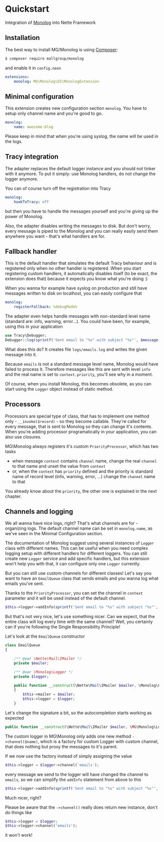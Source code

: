 Quickstart
==========

Integration of [Monolog](https://github.com/Seldaek/monolog) into Nette Framework


Installation
------------

The best way to install MG/Monolog is using [Composer](http://getcomposer.org/):

```sh
$ composer require mallgroup/monolog
```

and enable it in `config.neon`

```yml
extensions:
	monolog: MG\Monolog\DI\MonologExtension
```


Minimal configuration
---------------------

This extension creates new configuration section `monolog`.
You have to setup only channel name and you're good to go.

```yml
monolog:
	name: awesome-blog
```

Please keep in mind that when you're using syslog, the name will be used in the logs.


Tracy integration
-----------------

The adapter replaces the default logger instance and you should not tinker with it anymore.
To put it simply: use Monolog handlers, do not change the logger anymore.

You can of course turn off the registration into Tracy

```yml
monolog:
	hookToTracy: off
```

but then you have to handle the messages yourself and you're giving up the power of Monolog.

Also, the adapter disables writing the messages to disk.
But don't worry, every message is piped to the Monolog and you can really easily send them anywhere you want - that's what handlers are for.


Fallback handler
----------------

This is the default handler that simulates the default Tracy behaviour and is registered only when no other handler is registered.
When you start registering custom handlers, it automatically disables itself (to be exact, the extension does that) because it expects you know what you're doing :)

When you wanna for example have syslog on production and still have messages written to disk on localhost, you can easily configure that

```yml
monolog:
	registerFallback: %debugMode%
```

The adapter even helps handle messages with non-standard level name (standard are: info, warning, error...).
You could have been, for example, using this in your application

```php
use Tracy\Debugger;
Debugger::log(sprintf('Sent email to "%s" with subject "%s"', $message->to, $message->subject), 'emails');
```

What does this do? It creates file `logs/emails.log` and writes the given message into it.

Because `emails` is not a standard message level name, Monolog would have failed to process it.
Therefore messages like this are sent with level `info` and the real name is set to `context.priority`, you'll see why in a moment.

Of course, when you install Monolog, this becomes obsolete, as you can start using the `Logger` object instead of static method.


Processors
----------

Processors are special type of class, that has to implement one method only - `__invoke($record)` - so they become callable.
They're called for every message, that is sent to Monolog so they can change it's contents.
When you're adding processor programatically in your application, you can also use closures.

MG\Monolog always registers it's custom `PriorityProcessor`, which has two tasks

- when message `context` contains `channel` name, change the real `channel` to that name and unset the value from `context`
- or, when the `context` has `priority` defined and the priority is standard name of record level (info, warning, error, ...) change the `channel` name to that

You already know about the `priority`, the other one is explained in the next chapter.


Channels and logging
--------------------

We all wanna have nice logs, right? That's what channels are for - organizing logs.
The default channel name can be set in `monolog.name`, as we've seen in the Minimal Configuration section.

The documentation of Monolog suggest using several instances of `Logger` class with different names.
This can be useful when you need complex logging setup with different handlers for different loggers.
You can still create new `Logger` service and add specific handlers, but this extension won't help you with that, it can configure only one `Logger` currently.

But you can still use custom channels for different classes!
Let's say you want to have an `EmailQueue` class that sends emails and you wanna log what emails you've sent.

Thanks to the `PriorityProcessor`, you can set the channel in `context` parameter and it will be used instead of the default channel.

```php
$this->logger->addInfo(sprintf('Sent email to "%s" with subject "%s"', $message->to, $message->subject), ['channel' => 'emails']);
```

But that's not very nice, let's use something nicer. Can we expect, that the entire class will log every time with the same channel?
Well, you certainly can if you're following the Single Responsibility Principle!

Let's look at the `EmailQueue` constructor

```php
class EmailQueue
{

	/** @var \Nette\Mail\IMailer */
	private $mailer;

	/** @var \Monolog\Logger */
	private $logger;

	public function __construct(\Nette\Mail\IMailer $mailer, \Monolog\Logger $logger)
	{
		$this->mailer = $mailer;
		$this->logger = $logger;
	}
```

Let's change the signature a bit, so the autocompletion starts working as expected

```php
public function __construct(\Nette\Mail\IMailer $mailer, \MG\Monolog\Logger $logger)
```

The custom logger in MG\Monolog only adds one new method `->channel($name)`, which is a factory for custom Logger with custom channel, that does nothing but proxy the messages to it's parent.

If we now use the factory instead of simply assigning the value

```php
$this->logger = $logger->channel('emails');
```

every message we send to the logger will have changed the channel to `emails`, so we can simplify the `addInfo` statement from above to this


```php
$this->logger->addInfo(sprintf('Sent email to "%s" with subject "%s"', $message->to, $message->subject));
```

Much nicer, right?

Please be aware that the `->channel()` really does return new instance, don't do things like

```php
$this->logger = $logger;
$this->logger->channel('emails');
```

it won't work!
